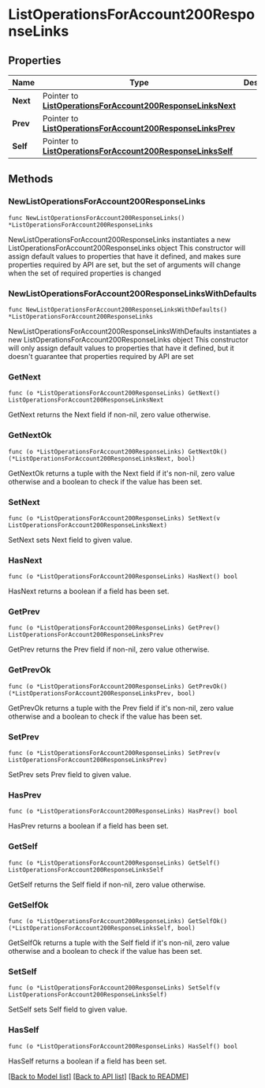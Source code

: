 # ListOperationsForAccount200ResponseLinks

## Properties

Name | Type | Description | Notes
------------ | ------------- | ------------- | -------------
**Next** | Pointer to [**ListOperationsForAccount200ResponseLinksNext**](ListOperationsForAccount200ResponseLinksNext.md) |  | [optional] 
**Prev** | Pointer to [**ListOperationsForAccount200ResponseLinksPrev**](ListOperationsForAccount200ResponseLinksPrev.md) |  | [optional] 
**Self** | Pointer to [**ListOperationsForAccount200ResponseLinksSelf**](ListOperationsForAccount200ResponseLinksSelf.md) |  | [optional] 

## Methods

### NewListOperationsForAccount200ResponseLinks

`func NewListOperationsForAccount200ResponseLinks() *ListOperationsForAccount200ResponseLinks`

NewListOperationsForAccount200ResponseLinks instantiates a new ListOperationsForAccount200ResponseLinks object
This constructor will assign default values to properties that have it defined,
and makes sure properties required by API are set, but the set of arguments
will change when the set of required properties is changed

### NewListOperationsForAccount200ResponseLinksWithDefaults

`func NewListOperationsForAccount200ResponseLinksWithDefaults() *ListOperationsForAccount200ResponseLinks`

NewListOperationsForAccount200ResponseLinksWithDefaults instantiates a new ListOperationsForAccount200ResponseLinks object
This constructor will only assign default values to properties that have it defined,
but it doesn't guarantee that properties required by API are set

### GetNext

`func (o *ListOperationsForAccount200ResponseLinks) GetNext() ListOperationsForAccount200ResponseLinksNext`

GetNext returns the Next field if non-nil, zero value otherwise.

### GetNextOk

`func (o *ListOperationsForAccount200ResponseLinks) GetNextOk() (*ListOperationsForAccount200ResponseLinksNext, bool)`

GetNextOk returns a tuple with the Next field if it's non-nil, zero value otherwise
and a boolean to check if the value has been set.

### SetNext

`func (o *ListOperationsForAccount200ResponseLinks) SetNext(v ListOperationsForAccount200ResponseLinksNext)`

SetNext sets Next field to given value.

### HasNext

`func (o *ListOperationsForAccount200ResponseLinks) HasNext() bool`

HasNext returns a boolean if a field has been set.

### GetPrev

`func (o *ListOperationsForAccount200ResponseLinks) GetPrev() ListOperationsForAccount200ResponseLinksPrev`

GetPrev returns the Prev field if non-nil, zero value otherwise.

### GetPrevOk

`func (o *ListOperationsForAccount200ResponseLinks) GetPrevOk() (*ListOperationsForAccount200ResponseLinksPrev, bool)`

GetPrevOk returns a tuple with the Prev field if it's non-nil, zero value otherwise
and a boolean to check if the value has been set.

### SetPrev

`func (o *ListOperationsForAccount200ResponseLinks) SetPrev(v ListOperationsForAccount200ResponseLinksPrev)`

SetPrev sets Prev field to given value.

### HasPrev

`func (o *ListOperationsForAccount200ResponseLinks) HasPrev() bool`

HasPrev returns a boolean if a field has been set.

### GetSelf

`func (o *ListOperationsForAccount200ResponseLinks) GetSelf() ListOperationsForAccount200ResponseLinksSelf`

GetSelf returns the Self field if non-nil, zero value otherwise.

### GetSelfOk

`func (o *ListOperationsForAccount200ResponseLinks) GetSelfOk() (*ListOperationsForAccount200ResponseLinksSelf, bool)`

GetSelfOk returns a tuple with the Self field if it's non-nil, zero value otherwise
and a boolean to check if the value has been set.

### SetSelf

`func (o *ListOperationsForAccount200ResponseLinks) SetSelf(v ListOperationsForAccount200ResponseLinksSelf)`

SetSelf sets Self field to given value.

### HasSelf

`func (o *ListOperationsForAccount200ResponseLinks) HasSelf() bool`

HasSelf returns a boolean if a field has been set.


[[Back to Model list]](../README.md#documentation-for-models) [[Back to API list]](../README.md#documentation-for-api-endpoints) [[Back to README]](../README.md)


